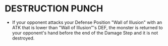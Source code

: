 
# DESTRUCTION PUNCH

*   If your opponent attacks your Defense Position "Wall of Illusion" with an ATK that is lower than "Wall of Illusion"'s DEF, the monster is returned to your opponent's hand before the end of the Damage Step and it is not destroyed.

  